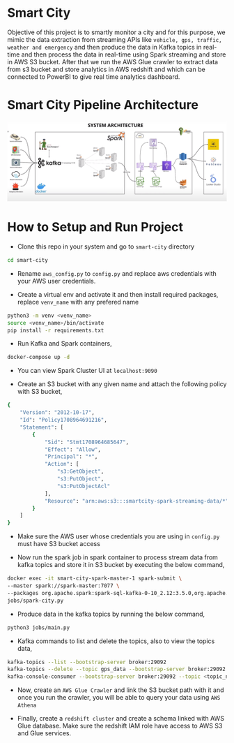 # Smart City

Objective of this project is to smartly monitor a city and for this purpose, we mimic the data extraction from streaming APIs like `vehicle, gps, traffic, weather and emergency` and then produce the data in Kafka topics in real-time and then process the data in
real-time using Spark streaming and store in AWS S3 bucket. After that we run the AWS Glue crawler to extract data from s3 bucket
and store analytics in AWS redshift and which can be connected to PowerBI to give real time analytics dashboard.

# Smart City Pipeline Architecture
![Image Alt Text](smart_city_architecture.png)

# How to Setup and Run Project

- Clone this repo in your system and go to `smart-city` directory
```bash 
cd smart-city
```

- Rename `aws_config.py` to `config.py` and replace aws credentials with your AWS user credentials.

- Create a virtual env and activate it and then install required packages, replace `venv_name` with any prefered name
```bash 
python3 -m venv <venv_name>
source <venv_name>/bin/activate
pip install -r requirements.txt
```

- Run Kafka and Spark containers,
```bash 
docker-compose up -d
```

- You can view Spark Cluster UI at `localhost:9090`

- Create an S3 bucket with any given name and attach the following policy with S3 bucket,
```bash 
{
    "Version": "2012-10-17",
    "Id": "Policy1708964691216",
    "Statement": [
        {
            "Sid": "Stmt1708964685647",
            "Effect": "Allow",
            "Principal": "*",
            "Action": [
                "s3:GetObject",
                "s3:PutObject",
                "s3:PutObjectAcl"
            ],
            "Resource": "arn:aws:s3:::smartcity-spark-streaming-data/*"
        }
    ]
}
```

- Make sure the AWS user whose credentials you are using in `config.py` must have S3 bucket access

- Now run the spark job in spark container to process stream data from kafka topics and store it in S3 bucket 
by executing the below command,
```bash 
docker exec -it smart-city-spark-master-1 spark-submit \
--master spark://spark-master:7077 \
--packages org.apache.spark:spark-sql-kafka-0-10_2.12:3.5.0,org.apache.hadoop:hadoop-aws:3.3.1,com.amazonaws:aws-java-sdk:1.11.469 \
jobs/spark-city.py
```

- Produce data in the kafka topics by running the below command,
```bash
python3 jobs/main.py
```

- Kafka commands to list and delete the topics, also to view the topics data,
```bash
kafka-topics --list --bootstrap-server broker:29092
kafka-topics --delete --topic gps_data --bootstrap-server broker:29092
kafka-console-consumer --bootstrap-server broker:29092 --topic <topic_name> --from-beginning
```

- Now, create an `AWS Glue Crawler` and link the S3 bucket path with it and once you run the crawler, you will be able to query
your data using `AWS Athena`

- Finally, create a `redshift cluster` and create a schema linked with AWS Glue database. Make sure the redshift IAM role have access
to AWS S3 and Glue services. 